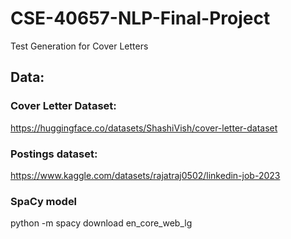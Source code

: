# CSE-40657-NLP-Final-Project
Test Generation for Cover Letters


## Data:

### Cover Letter Dataset:
https://huggingface.co/datasets/ShashiVish/cover-letter-dataset

### Postings dataset:
https://www.kaggle.com/datasets/rajatraj0502/linkedin-job-2023 

### SpaCy model
python -m spacy download en_core_web_lg 